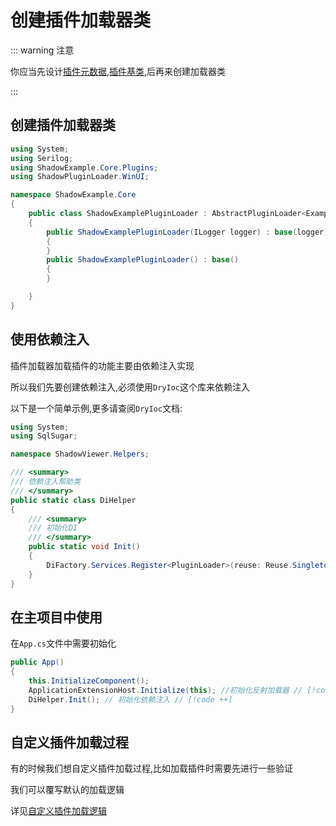 # 创建插件加载器类

::: warning 注意

你应当先设计[插件元数据](/zh/init/metaplugin),[插件基类](/zh/init/iplugin),后再来创建加载器类

:::

## 创建插件加载器类

```csharp
using System;
using Serilog;
using ShadowExample.Core.Plugins;
using ShadowPluginLoader.WinUI;

namespace ShadowExample.Core
{
    public class ShadowExamplePluginLoader : AbstractPluginLoader<ExampleMetaData, IExamplePlugin>
    {
        public ShadowExamplePluginLoader(ILogger logger) : base(logger)
        {
        }
        public ShadowExamplePluginLoader() : base()
        {
        }

    }
}
```


## 使用依赖注入

插件加载器加载插件的功能主要由依赖注入实现

所以我们先要创建依赖注入,必须使用`DryIoc`这个库来依赖注入

以下是一个简单示例,更多请查阅`DryIoc`文档:

```csharp
using System;
using SqlSugar;

namespace ShadowViewer.Helpers;

/// <summary>
/// 依赖注入帮助类
/// </summary>
public static class DiHelper
{
    /// <summary>
    /// 初始化DI
    /// </summary>
    public static void Init()
    {  
        DiFactory.Services.Register<PluginLoader>(reuse: Reuse.Singleton);
    }
}
```

## 在主项目中使用

在`App.cs`文件中需要初始化

```csharp
public App()
{
    this.InitializeComponent();
    ApplicationExtensionHost.Initialize(this); //初始化反射加载器 // [!code ++]
    DiHelper.Init(); // 初始化依赖注入 // [!code ++]
}
```

## 自定义插件加载过程

有的时候我们想自定义插件加载过程,比如加载插件时需要先进行一些验证

我们可以覆写默认的加载逻辑

详见[自定义插件加载逻辑](/zh/advance/customloadplugin)